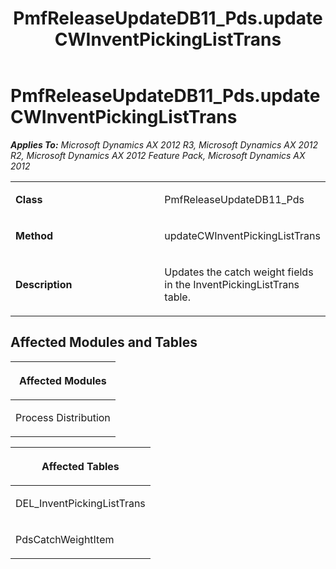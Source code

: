 ﻿---
title: PmfReleaseUpdateDB11_Pds.updateCWInventPickingListTrans
TOCTitle: PmfReleaseUpdateDB11_Pds.updateCWInventPickingListTrans
ms:assetid: 6f50712d-a970-4eae-c68c-c4a088c4e079
ms:mtpsurl: https://msdn.microsoft.com/en-us/library/JJ685759(v=AX.60)
ms:contentKeyID: 49708960
ms.date: 05/18/2015
mtps_version: v=AX.60
---

# PmfReleaseUpdateDB11\_Pds.updateCWInventPickingListTrans 


_**Applies To:** Microsoft Dynamics AX 2012 R3, Microsoft Dynamics AX 2012 R2, Microsoft Dynamics AX 2012 Feature Pack, Microsoft Dynamics AX 2012_

<table>
<colgroup>
<col style="width: 50%" />
<col style="width: 50%" />
</colgroup>
<tbody>
<tr class="odd">
<td><p><strong>Class</strong></p></td>
<td><p>PmfReleaseUpdateDB11_Pds</p></td>
</tr>
<tr class="even">
<td><p><strong>Method</strong></p></td>
<td><p>updateCWInventPickingListTrans</p></td>
</tr>
<tr class="odd">
<td><p><strong>Description</strong></p></td>
<td><p>Updates the catch weight fields in the InventPickingListTrans table.</p></td>
</tr>
</tbody>
</table>


## Affected Modules and Tables

<table>
<colgroup>
<col style="width: 100%" />
</colgroup>
<thead>
<tr class="header">
<th><p>Affected Modules</p></th>
</tr>
</thead>
<tbody>
<tr class="odd">
<td><p>Process Distribution</p></td>
</tr>
</tbody>
</table>


<table>
<colgroup>
<col style="width: 100%" />
</colgroup>
<thead>
<tr class="header">
<th><p>Affected Tables</p></th>
</tr>
</thead>
<tbody>
<tr class="odd">
<td><p>DEL_InventPickingListTrans</p></td>
</tr>
<tr class="even">
<td><p>PdsCatchWeightItem</p></td>
</tr>
</tbody>
</table>

  


